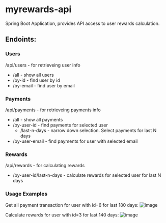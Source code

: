 # myrewards-api
Spring Boot Application, provides API access to user rewards calculation.

## Endoints:

### Users

/api/users - for retrieveing user info
* /all - show all users
* /by-id - find user by id
* /by-email - find user by email

### Payments

/api/payments - for retrieveing payments info
* /all - show all payments
* /by-user-id - find payments for selected user
  * /last-n-days - narrow down selection. Select payments for last N days
* /by-user-email - find payments for user with selected email

### Rewards

/api/rewards - for calculating rewards
* /by-user-id/last-n-days - calculate rewards for selected user for last N days

### Usage Examples
Get all payment transaction for user with id=6 for last 180 days:
![image](https://user-images.githubusercontent.com/38441249/115195306-751ed380-a0a3-11eb-8d46-d1cd02064752.png)

Calculate rewards for user with id=3 for last 140 days:
![image](https://user-images.githubusercontent.com/38441249/115195150-4274db00-a0a3-11eb-9ed0-624f4fb14ac5.png)

